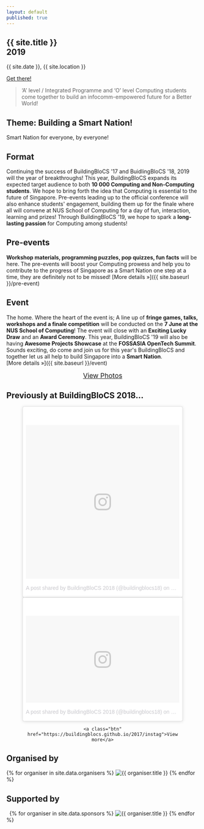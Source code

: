 ```yaml
---
layout: default
published: true
---
```


<section class="jumbo">
    <div>
        <h1>
            {{ site.title }}<br>
            <span class="huge">2019</span>
        </h1>
        <p>
            {{ site.date }}, {{ site.location }}
        </p>
        <p>
            <a class="btn" href="{{ site.baseurl }}/contact#location">Get there!</a>
        </p>
    </div>
</section>

> &lsquo;A&rsquo; level / Integrated Programme and &lsquo;O&rsquo; level Computing students come together to build an infocomm-empowered future for a Better World!

## Theme: Building a Smart Nation!

Smart Nation for everyone, by everyone!

## Format

Continuing the success of BuildingBloCS '17 and BuidlingBloCS '18, 2019 will the year of breakthroughs! This year, BuildingBloCS expands its expected target audience to both **10 000 Computing and Non-Computing students**. We hope to bring forth the idea that Computing is essential to the future of Singapore. Pre-events leading up to the official conference will also enhance students' engagement, building them up for the finale where all will convene at NUS School of Computing for a day of fun, interaction, learning and prizes! Through BuildingBloCS '19, we hope to spark a **long-lasting passion** for Computing among students!

## Pre-events

**Workshop materials, programming puzzles, pop quizzes, fun facts** will be here. The pre-events will boost your Computing prowess and help you to contribute to the progress of Singapore as a Smart Nation one step at a time, they are definitely not to be missed! [More&nbsp;details&nbsp;&raquo;]({{ site.baseurl }}/pre-event)

## Event

The home. Where the heart of the event is; A line up of **fringe games, talks, workshops and a finale competition** will be conducted on the **7 June at the NUS School of Computing**! The event will close with an **Exciting Lucky Draw** and an **Award Ceremony**. This year, BuildingBloCS '19 will also be having **Awesome Projects Showcase** at the **FOSSASIA OpenTech Summit**. Sounds exciting, do come and join us for this year's BuildingBloCS and together let us all help to build Singapore into a **Smart Nation**. [More&nbsp;details&nbsp;&raquo;]({{ site.baseurl }}/event)

<div style="font-size: 1.25em; text-align: center">
  <a class="btn" href="https://photos.app.goo.gl/cntLndL2gY9cu0jK2">View Photos</a>

  <!-- Congrats you found me! Here's your reward: -->
  <!-- <a href="https://photos.app.goo.gl/edp1fDSmZhrR3GW03">Entire Album</a> -->
</div>
  

## Previously at BuildingBloCS 2018...

<div style="margin: 0 auto; max-width: 420px; text-align: center">
	<blockquote class="instagram-media" data-instgrm-permalink="https://www.instagram.com/p/BUyNEWcl9dw/" data-instgrm-version="8" style=" background:#FFF; border:0; border-radius:3px; box-shadow:0 0 1px 0 rgba(0,0,0,0.5),0 1px 10px 0 rgba(0,0,0,0.15); margin: 1px; max-width:658px; padding:0; width:99.375%; width:-webkit-calc(100% - 2px); width:calc(100% - 2px);"><div style="padding:8px;"> <div style=" background:#F8F8F8; line-height:0; margin-top:40px; padding:50.0% 0; text-align:center; width:100%;"> <div style=" background:url(data:image/png;base64,iVBORw0KGgoAAAANSUhEUgAAACwAAAAsCAMAAAApWqozAAAABGdBTUEAALGPC/xhBQAAAAFzUkdCAK7OHOkAAAAMUExURczMzPf399fX1+bm5mzY9AMAAADiSURBVDjLvZXbEsMgCES5/P8/t9FuRVCRmU73JWlzosgSIIZURCjo/ad+EQJJB4Hv8BFt+IDpQoCx1wjOSBFhh2XssxEIYn3ulI/6MNReE07UIWJEv8UEOWDS88LY97kqyTliJKKtuYBbruAyVh5wOHiXmpi5we58Ek028czwyuQdLKPG1Bkb4NnM+VeAnfHqn1k4+GPT6uGQcvu2h2OVuIf/gWUFyy8OWEpdyZSa3aVCqpVoVvzZZ2VTnn2wU8qzVjDDetO90GSy9mVLqtgYSy231MxrY6I2gGqjrTY0L8fxCxfCBbhWrsYYAAAAAElFTkSuQmCC); display:block; height:44px; margin:0 auto -44px; position:relative; top:-22px; width:44px;"></div></div><p style=" color:#c9c8cd; font-family:Arial,sans-serif; font-size:14px; line-height:17px; margin-bottom:0; margin-top:8px; overflow:hidden; padding:8px 0 7px; text-align:center; text-overflow:ellipsis; white-space:nowrap;"><a href="https://www.instagram.com/p/BUyNEWcl9dw/" style=" color:#c9c8cd; font-family:Arial,sans-serif; font-size:14px; font-style:normal; font-weight:normal; line-height:17px; text-decoration:none;" target="_blank">A post shared by BuildingBloCS 2018 (@buildingblocs18)</a> on <time style=" font-family:Arial,sans-serif; font-size:14px; line-height:17px;" datetime="2017-06-01T05:00:21+00:00">May 31, 2017 at 10:00pm PDT</time></p></div></blockquote>
	<blockquote class="instagram-media" data-instgrm-permalink="https://www.instagram.com/p/BUyBQNuFR8j/" data-instgrm-version="8" style=" background:#FFF; border:0; border-radius:3px; box-shadow:0 0 1px 0 rgba(0,0,0,0.5),0 1px 10px 0 rgba(0,0,0,0.15); margin: 1px; max-width:658px; padding:0; width:99.375%; width:-webkit-calc(100% - 2px); width:calc(100% - 2px);"><div style="padding:8px;"> <div style=" background:#F8F8F8; line-height:0; margin-top:40px; padding:28.14814814814815% 0; text-align:center; width:100%;"> <div style=" background:url(data:image/png;base64,iVBORw0KGgoAAAANSUhEUgAAACwAAAAsCAMAAAApWqozAAAABGdBTUEAALGPC/xhBQAAAAFzUkdCAK7OHOkAAAAMUExURczMzPf399fX1+bm5mzY9AMAAADiSURBVDjLvZXbEsMgCES5/P8/t9FuRVCRmU73JWlzosgSIIZURCjo/ad+EQJJB4Hv8BFt+IDpQoCx1wjOSBFhh2XssxEIYn3ulI/6MNReE07UIWJEv8UEOWDS88LY97kqyTliJKKtuYBbruAyVh5wOHiXmpi5we58Ek028czwyuQdLKPG1Bkb4NnM+VeAnfHqn1k4+GPT6uGQcvu2h2OVuIf/gWUFyy8OWEpdyZSa3aVCqpVoVvzZZ2VTnn2wU8qzVjDDetO90GSy9mVLqtgYSy231MxrY6I2gGqjrTY0L8fxCxfCBbhWrsYYAAAAAElFTkSuQmCC); display:block; height:44px; margin:0 auto -44px; position:relative; top:-22px; width:44px;"></div></div><p style=" color:#c9c8cd; font-family:Arial,sans-serif; font-size:14px; line-height:17px; margin-bottom:0; margin-top:8px; overflow:hidden; padding:8px 0 7px; text-align:center; text-overflow:ellipsis; white-space:nowrap;"><a href="https://www.instagram.com/p/BUyBQNuFR8j/" style=" color:#c9c8cd; font-family:Arial,sans-serif; font-size:14px; font-style:normal; font-weight:normal; line-height:17px; text-decoration:none;" target="_blank">A post shared by BuildingBloCS 2018 (@buildingblocs18)</a> on <time style=" font-family:Arial,sans-serif; font-size:14px; line-height:17px;" datetime="2017-06-01T03:17:06+00:00">May 31, 2017 at 8:17pm PDT</time></p></div></blockquote>
	<script async defer src="//www.instagram.com/embed.js"></script>

	<a class="btn" href="https://buildingblocs.github.io/2017/instag">View more</a>
</div>

## Organised by

<section class="organisers">
    {% for organiser in site.data.organisers %}
    <img src="{{ site.baseurl }}/assets/img/{{ organiser.img }}" title="{{ organiser.title }}" />
    {% endfor %}
</section>


## Supported by

<section class="organisers">
    {% for organiser in site.data.sponsors %}
    <img src="{{ site.baseurl }}/assets/img/{{ organiser.img }}" title="{{ organiser.title }}" />
    {% endfor %}
</section>
